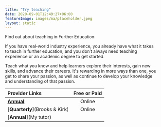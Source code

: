```yaml
---
title: "Try teaching"
date: 2020-09-01T12:49:27+06:00
featureImage: images/ma/placeholder.jpeg
layout: static
---
```


Find out about teaching in Further Education

If you have real-world industry experience, you already have what it takes to teach in further education, and you don’t always need teaching experience or an academic degree to get started.

Teach what you know and help learners explore their interests, gain new skills, and advance their careers. It's rewarding in more ways than one, you get to share your passion, as well as continue to develop your knowledge and understanding of that passion.

| Provider Links      | Free or Paid  |  
| :-----------          | :--------------:      |  
| [**Annual**](FutureLearn) | Online | 
| [**Quarterly**](Brooks & Kirk) | Online | 
| [**Annual**](My tutor) |  | 
  

<br/><br/>







